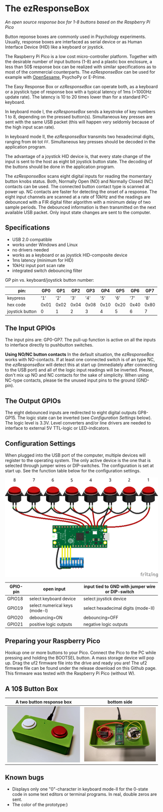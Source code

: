 # The ezResponseBox
*An open source response box for 1-8 buttons based on the Raspberry Pi Pico*

Button reponse boxes are commonly used in Psychology experiments. Usually, response boxes are interfaced as serial device or as Human Interface Device (HID) like a keyboard or joystick.

The Raspberry Pi Pico is a low cost micro-controller platform. Together with the desirable number of input buttons (1-8) and a plastic box enclosure, a less than 50$ response box can be realized with similar specifications as to most of the commercial counterparts. The *ezResponseBox* can be used for example with [OpenSesame](https://osdoc.cogsci.nl/), PsychoPy or E-Prime.

The Easy Response Box or *ezResponseBox* can operate both, as a keyboard or a joystick type of response box with a typical latency of 1ms (=1000Hz update rate). The latency is 10 to 20 times lower than for a standard PC-keyboard.

In keyboard mode I, the *ezResponseBox* sends a keystroke of key numbers 1 to 8, depending on the pressed button(s). Simultaneous key presses are sent with the same USB packet (this will happen very seldomly because of the high input scan rate).

In keyboard mode II, the *ezResponseBox* transmits two hexadecimal digits, ranging from `00` tot `FF`. Simultaneous key presses should be decoded in the application program.

The advantage of a joystick HID device is, that every state change of the input is sent to the host as eight bit joystick button state. The decoding of the buttons should be done in the application program.

The *ezResponseBox* scans eight digital inputs for reading the momentary button knobs status. Both, Normally Open (NO) and Normally Closed (NC) contacts can be used. The connected button contact type is scanned at power up. NC contacts are faster for detecting the onset of a response. The eight input channels are scanned at a rate of 10kHz and the readings are debounced with a FIR digital filter algorithm with a minimum delay of two sample periods. The debounced information is then transmitted on the next available USB packet. Only input state changes are sent to the computer.

## Specifications
- USB 2.0 compatible
- works under Windows and Linux
- no drivers needed 
- works as a keyboard or as joystick HID-composite device
- 1ms latency (minimum for HID)
- 10kHz input port scan rate
- integrated switch debouncing filter

GP pin vs. keyboard/joystick button number:

pin: | GP0 | GP1 | GP2 | GP3 | GP4 | GP5 | GP6 | GP7
-------- | --- | --- | --- | --- | --- | --- | --- | ---
keypress | '1' | '2' | '3' | '4' | '5' | '6' | '7' | '8'
hex code | 0x01 | 0x02 | 0x04 | 0x08 | 0x10 | 0x20 | 0x40 | 0x80
joystick button | 0 | 1 | 2 | 3 | 4 | 5 | 6 | 7 

## The Input GPIOs
The input pins are: GP0-GP7. The pull-up function is active on all the inputs to interface directly to pushbutton switches.

**Using NO/NC button contacts**
In the default situation, the *ezResponseBox* works with NO-contacts. If at least one connected switch is of an type NC, the *ezResponseBox* will detect this at start up (immediately after connecting to the USB port) and all of the logic input readings will be inverted. Please, don't mix up NO and NC contacts for the sake of simplicity. When using NC-type contacts, please tie the unused input pins to the ground (GND-pin).

## The Output GPIOs
The eight debounced inputs are redirected to eight digital outputs GP8-GP15. The logic state can be inverted (see *Configuration Settings* below). The logic level is 3.3V. Level converters and/or line drivers are needed to interface to external 5V TTL-logic or LED-indicators.

## Configuration Settings
When plugged into the  USB port of the computer, multiple devices will register to the operating system. The only active device is the one that is selected through jumper wires or DIP-switches. The configuration is set at start up. See the function table below for the configuration settings.

![ezResponseBox_bb.png](ezResponseBox_bb.png "wiring diagram")

GPIO-pin  | open input | input tied to GND with jumper wire or DIP-switch
--------- | ---------- | ------------------------------------------------
GPIO18 | select keyboard device | select joystick device
GPIO19 | select numerical keys (mode-I) | select hexadecimal digits (mode-II)
GPIO20 | debouncing=ON | debouncing=OFF
GPIO21 | positive logic outputs | negative logic outputs

## Preparing your Raspberry Pico
Hookup one or more buttons to your Pico. Connect the Pico to the PC while pressing and holding the BOOTSEL button. A mass storage device will pop up. Drag the uf2 firmware file into the drive and ready you are! The uf2 firmware file can be found under the release download on this Github page.
This firmware was tested with the Raspberry Pi Pico (without W).

## A 10$ Button Box
A two button response box | bottom side
------------------------- | -----------
![](ezResponseBox.png) | ![](ezResponseBox_bottomside.png)

## Known bugs
- Displays only one "0"-character in keyboard mode-II for the 0-state code in some text editors or terminal programs. In real, double zeros are sent.
- The color of the prototype:)

